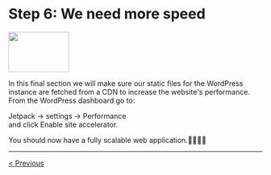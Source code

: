 <h1>Step 6: We need more speed</h1>

<img src="https://i.imgur.com/JRyvlte.png" align="center" width="120px" height="80px" />

<p>
In this final section we will make sure our static files for the WordPress instance are fetched from a CDN to increase the website's performance.
<br />
From the WordPress dashboard go to:
<br />

Jetpack &#8594; settings &#8594; Performance
<br />
and click Enable site accelerator.
</p>

<p>
You should now have a fully scalable web application.👏👏👏🎆
</p>

<hr />
<a href="load_balance.md">
&lt; Previous
</a>